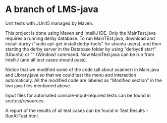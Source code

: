 # A branch of LMS-java
Unit tests with JUnit5 managed by Maven. 

This project is done using Maven and IntelliJ IDE. 
Only the MainTest.java requires a running derby database. To run MainTEst.java, download and install durby ("sudo apt-get install derby-tools" for ubuntu users), and then starting the derby server in the Database folder by using "derbyctl start" (Ubuntu) or "" (Window) command. Now MainTest.java can be run from IntelliJ (and all test cases should pass).

Notice that we modified some of the code (all about scanner) in Main.java and Library.java so that we could test the menu and interaction automaticaly.  All the modified code are labeled as "Modified section" in the two java files mentioned above. 

Input files for automated console-input-required tests can be found in src/test/resources. 

A report of the results of all test cases can be found in Test Results - RunAllTest.html.




 

